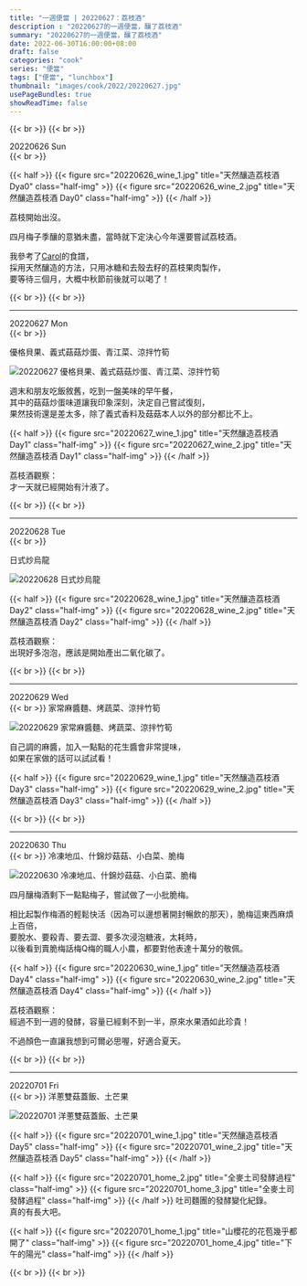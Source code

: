 ```yaml
---
title: "一週便當 | 20220627：荔枝酒"
description : "20220627的一週便當，釀了荔枝酒"
summary: "20220627的一週便當，釀了荔枝酒"
date: 2022-06-30T16:00:00+08:00
draft: false
categories: "cook"
series: "便當"
tags: ["便當", "lunchbox"]
thumbnail: "images/cook/2022/20220627.jpg"
usePageBundles: true
showReadTime: false
---
```


{{< br >}}
{{< br >}}

<div class="border-item"><span>20220626 Sun</span></div>
{{< br >}}


{{< half >}}
{{< figure src="20220626_wine_1.jpg" title="天然釀造荔枝酒 Dya0" class="half-img" >}}
{{< figure src="20220626_wine_2.jpg" title="天然釀造荔枝酒 Day0" class="half-img" >}}
{{< /half >}}

荔枝開始出沒。

四月梅子季釀的意猶未盡，當時就下定決心今年還要嘗試荔枝酒。

我參考了[Carol](https://caroleasylife.blogspot.com/2013/06/blog-post_26.html)的食譜，
\
採用天然釀造的方法，只用冰糖和去殼去籽的荔枝果肉製作，
\
要等待三個月，大概中秋節前後就可以喝了！

{{< br >}}
{{< br >}}

---

<div class="border-item"><span>20220627 Mon</span></div>
{{< br >}}


優格貝果、義式菇菇炒蛋、青江菜、涼拌竹筍

![20220627 優格貝果、義式菇菇炒蛋、青江菜、涼拌竹筍](20220627_bento_1.jpg)

週末和朋友吃飯敘舊，吃到一盤美味的早午餐，
\
其中的菇菇炒蛋味道讓我印象深刻，決定自己嘗試復刻，
\
果然技術還是差太多，除了義式香料及菇菇本人以外的部分都比不上。

{{< half >}}
{{< figure src="20220627_wine_1.jpg" title="天然釀造荔枝酒 Day1" class="half-img" >}}
{{< figure src="20220627_wine_2.jpg" title="天然釀造荔枝酒 Day1" class="half-img" >}}
{{< /half >}}

荔枝酒觀察：
\
才一天就已經開始有汁液了。

{{< br >}}
{{< br >}}

---

<div class="border-item"><span>20220628 Tue</span></div>
{{< br >}}


日式炒烏龍

![20220628 日式炒烏龍](20220628_bento_1.jpg)

{{< half >}}
{{< figure src="20220628_wine_1.jpg" title="天然釀造荔枝酒 Day2" class="half-img" >}}
{{< figure src="20220628_wine_2.jpg" title="天然釀造荔枝酒 Day2" class="half-img" >}}
{{< /half >}}

荔枝酒觀察：
\
出現好多泡泡，應該是開始產出二氧化碳了。

{{< br >}}
{{< br >}}

---

<div class="border-item"><span>20220629 Wed</span></div>
{{< br >}}
家常麻醬麵、烤蔬菜、涼拌竹筍

![20220629 家常麻醬麵、烤蔬菜、涼拌竹筍](20220629_bento_1.jpg)

自己調的麻醬，加入一點點的花生醬會非常提味，
\
如果在家做的話可以試試看！

{{< half >}}
{{< figure src="20220629_wine_1.jpg" title="天然釀造荔枝酒 Day3" class="half-img" >}}
{{< figure src="20220629_wine_2.jpg" title="天然釀造荔枝酒 Day3" class="half-img" >}}
{{< /half >}}

{{< br >}}
{{< br >}}

---

<div class="border-item"><span>20220630 Thu</span></div>
{{< br >}}
冷凍地瓜、什錦炒菇菇、小白菜、脆梅

![20220630 冷凍地瓜、什錦炒菇菇、小白菜、脆梅](20220630_bento_1.jpg)

四月釀梅酒剩下一點點梅子，嘗試做了一小批脆梅。

相比起製作梅酒的輕鬆快活（因為可以邊想著開封暢飲的那天），脆梅這東西麻煩上百倍，
\
要脫水、要殺青、要去澀、要多次浸泡糖液，太耗時，
\
以後看到賣脆梅話梅Q梅的職人小農，都要對他表達十萬分的敬佩。

{{< half >}}
{{< figure src="20220630_wine_1.jpg" title="天然釀造荔枝酒 Day4" class="half-img" >}}
{{< figure src="20220630_wine_2.jpg" title="天然釀造荔枝酒 Day4" class="half-img" >}}
{{< /half >}}

荔枝酒觀察：
\
經過不到一週的發酵，容量已經剩不到一半，原來水果酒如此珍貴！

不過顏色一直讓我想到可爾必思喔，好適合夏天。

{{< br >}}
{{< br >}}

---

<div class="border-item"><span>20220701 Fri</span></div>
{{< br >}}
洋蔥雙菇蓋飯、土芒果

![20220701 洋蔥雙菇蓋飯、土芒果](20220701_bento_1.jpg)

{{< half >}}
{{< figure src="20220701_wine_1.jpg" title="天然釀造荔枝酒 Day5" class="half-img" >}}
{{< figure src="20220701_wine_2.jpg" title="天然釀造荔枝酒 Day5" class="half-img" >}}
{{< /half >}}

{{< half >}}
{{< figure src="20220701_home_2.jpg" title="全麥土司發酵過程" class="half-img" >}}
{{< figure src="20220701_home_3.jpg" title="全麥土司發酵過程" class="half-img" >}}
{{< /half >}}
吐司麵團的發酵變化紀錄。
\
真的有長大吧。

{{< half >}}
{{< figure src="20220701_home_1.jpg" title="山櫻花的花苞幾乎都開了" class="half-img" >}}
{{< figure src="20220701_home_4.jpg" title="下午的陽光" class="half-img" >}}
{{< /half >}}

{{< br >}}
{{< br >}}

